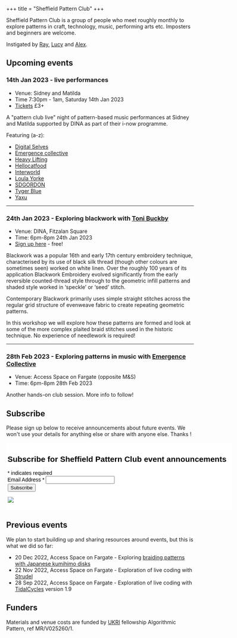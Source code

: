+++
title = "Sheffield Pattern Club"
+++

Sheffield Pattern Club is a group of people who meet roughly monthly
to explore patterns in craft, technology, music, performing arts
etc. Imposters and beginners are welcome.

Instigated by [Ray](https://eye-measure.neocities.org/), [Lucy](https://heavy-lifting.org/) and [Alex](https://slab.org/). 

## Upcoming events

### 14th Jan 2023 - live performances

* Venue: Sidney and Matilda
* Time 7:30pm - 1am, Saturday 14th Jan 2023
* [Tickets](https://www.dinavenue.com/event-details/i-now-pattern-club-live) £3+

A "pattern club live" night of pattern-based music performances at
Sidney and Matilda supported by DINA as part of their i-now programme.

Featuring (a-z):

* [Digital Selves](https://lwlsn.github.io/digitalselves-web/)
* [Emergence collective](https://linktr.ee/emergencecollective)
* [Heavy Lifting](https://heavy-lifting.org/)
* [Hellocatfood](https://www.hellocatfood.com/)
* [Interworld](https://www.instagram.com/interworldmedia/)
* [Loula Yorke](https://loulayorke.com/)
* [SDGORDON](https://www.instagram.com/p/Cl3O8_5D6es/)
* [Tyger Blue](https://www.instagram.com/tygerblue_/)
* [Yaxu](https://yaxu.org)

-----------

### 24th Jan 2023 - Exploring blackwork with [Toni Buckby](https://tonibuckby.com)

* Venue: DINA, Fitzalan Square
* Time: 6pm-8pm 24th Jan 2023
* [Sign up here](https://forms.gle/m7jHcgrhUQ58oz5s5) - free!

Blackwork was a popular 16th and early 17th century embroidery technique, characterised by its use of black silk thread (though other colours are sometimes seen) worked on white linen. Over the roughly 100 years of its application Blackwork Embroidery evolved significantly from the early reversible counted-thread style through to the geometric infill patterns and shaded style worked in ‘speckle’ or ‘seed’ stitch.

Contemporary Blackwork primarily uses simple straight stitches across the regular grid structure of evenweave fabric to create repeating geometric patterns.

In this workshop we will explore how these patterns are formed and look at some of the more complex plaited braid stitches used in the historic technique. No experience of needlework is required!

-----------

### 28th Feb 2023 - Exploring patterns in music with [Emergence Collective](https://emergencecollective.bandcamp.com)

* Venue: Access Space on Fargate (opposite M&S)
* Time: 6pm-8pm 28th Feb 2023

Another hands-on club session. More info to follow!

## Subscribe

Please sign up below to receive announcements about future events. We won't use your details for anything else or share with anyone else. Thanks !

<!-- Begin Mailchimp Signup Form -->
<link href="//cdn-images.mailchimp.com/embedcode/classic-071822.css" rel="stylesheet" type="text/css">
<style type="text/css">
	#mc_embed_signup{background:#fff; clear:left; font:14px Helvetica,Arial,sans-serif; color: #000; padding: 0.25em; width:600px;}
	/* Add your own Mailchimp form style overrides in your site stylesheet or in this style block.
	   We recommend moving this block and the preceding CSS link to the HEAD of your HTML file. */
</style>
<div id="mc_embed_signup">
    <form action="https://patternclub.us21.list-manage.com/subscribe/post?u=9926f06080b6dd7551eebd96d&amp;id=676c426e3f&amp;f_id=00d4c0e1f0" method="post" id="mc-embedded-subscribe-form" name="mc-embedded-subscribe-form" class="validate" target="_blank" novalidate>
        <div id="mc_embed_signup_scroll">
        <h2>Subscribe for Sheffield Pattern Club event announcements</h2>
        <div class="indicates-required"><span class="asterisk">*</span> indicates required</div>
<div class="mc-field-group">
	<label for="mce-EMAIL">Email Address  <span class="asterisk">*</span>
</label>
	<input type="email" value="" name="EMAIL" class="required email" id="mce-EMAIL" required>
	<span id="mce-EMAIL-HELPERTEXT" class="helper_text"></span>
</div>
	<div id="mce-responses" class="clear foot">
		<div class="response" id="mce-error-response" style="display:none"></div>
		<div class="response" id="mce-success-response" style="display:none"></div>
	</div>    <!-- real people should not fill this in and expect good things - do not remove this or risk form bot signups-->
    <div style="position: absolute; left: -5000px;" aria-hidden="true"><input type="text" name="b_9926f06080b6dd7551eebd96d_676c426e3f" tabindex="-1" value=""></div>
        <div class="optionalParent">
            <div class="clear foot">
                <input type="submit" value="Subscribe" name="subscribe" id="mc-embedded-subscribe" class="button">
                <p class="brandingLogo"><a href="http://eepurl.com/ifotif" title="Mailchimp - email marketing made easy and fun"><img src="https://eep.io/mc-cdn-images/template_images/branding_logo_text_dark_dtp.svg"></a></p>
            </div>
        </div>
    </div>
</form>
</div>
<script type='text/javascript' src='//s3.amazonaws.com/downloads.mailchimp.com/js/mc-validate.js'></script><script type='text/javascript'>(function($) {window.fnames = new Array(); window.ftypes = new Array();fnames[0]='EMAIL';ftypes[0]='email';fnames[1]='FNAME';ftypes[1]='text';fnames[2]='LNAME';ftypes[2]='text';fnames[3]='ADDRESS';ftypes[3]='address';fnames[4]='PHONE';ftypes[4]='phone';fnames[5]='BIRTHDAY';ftypes[5]='birthday';}(jQuery));var $mcj = jQuery.noConflict(true);</script>
<!--End mc_embed_signup-->

## Previous events

We plan to start building up and sharing resources around events, but this is what we did so far:

* 20 Dec 2022, Access Space on Fargate - Exploring [braiding patterns with Japanese kumihimo disks](https://www.youtube.com/watch?v=d_GreYUHW8w)
* 22 Nov 2022, Access Space on Fargate - Exploration of live coding with [Strudel](https://strudel.tidalcycles.org/)
* 28 Sep 2022, Access Space on Fargate - Exploration of live coding with [TidalCycles](https://tidalcycles.org/) version 1.9

## Funders

Materials and venue costs are funded by [UKRI](https://www.ukri.org/)
fellowship Algorithmic Pattern, ref MR/V025260/1.
